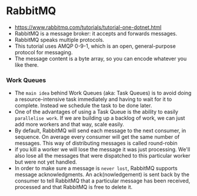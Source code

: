 
# RabbitMQ
- https://www.rabbitmq.com/tutorials/tutorial-one-dotnet.html
- RabbitMQ is a message broker: it accepts and forwards messages.
- RabbitMQ speaks multiple protocols. 
- This tutorial uses AMQP 0-9-1, which is an open, general-purpose protocol for messaging. 
- The message content is a byte array, so you can encode whatever you like there.
### Work Queues
- The ```main idea``` behind Work Queues (aka: Task Queues) is to avoid doing a resource-intensive task immediately and having to wait for it to complete. Instead we schedule the task to be done later.
- One of the advantages of using a Task Queue is the ability to easily ```parallelise work```. If we are building up a backlog of work, we can just add more workers and that way, scale easily.
- By default, RabbitMQ will send each message to the next consumer, in sequence. On average every consumer will get the same number of messages. This way of distributing messages is called round-robin
- if you kill a worker we will lose the message it was just processing. We'll also lose all the messages that were dispatched to this particular worker but were not yet handled.
- In order to make sure a message is ```never lost```, RabbitMQ supports message acknowledgments. An ack(nowledgement) is sent back by the consumer to tell RabbitMQ that a particular message has been received, processed and that RabbitMQ is free to delete it.
